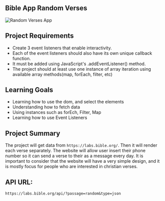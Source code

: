 ## Bible App Random Verses

![Random Verses App](https://media.giphy.com/media/v1.Y2lkPTc5MGI3NjExYTQ2MjNkNjdmMjA0M2IyODMyNzg1NDg5YmQyOGU1OWI3YjE2NTAzZSZjdD1n/uWlKMtp1KGS1Np984K/giphy.gif)

## Project Requirements

- Create 3 event listeners that enable interactivity. 
- Each of the event listeners should also have its own unique callback function.
- It must be added using JavaScript's .addEventListener() method. 
- The project should at least use one instance of array iteration using available array methods(map, forEach, filter, etc)

## Learning Goals

- Learning how to use the dom, and select the elements
- Understanding how to fetch data 
- Using instances such as forEch, Filter, Map
- Learning how to use Event Listeners 

## Project Summary

The project will get data from `https://labs.bible.org/`. Then it will render each verse separately. 
The website will allow user insert their phone number so it can send a verse to their as a message every day.
It is important to consider that the website will have a very simple design, and it is mostly focus for people
who are interested in christian verses.

## API URL:

`https://labs.bible.org/api/?passage=random&type=json`

